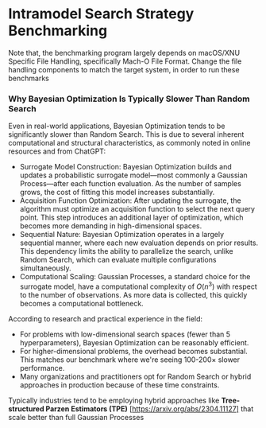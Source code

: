 # Intramodel Search Strategy Benchmarking
Note that, the benchmarking program largely depends on macOS/XNU Specific File Handling, specifically Mach-O File Format. Change the file handling components to match the target system, in order to run these benchmarks 


### Why Bayesian Optimization Is Typically Slower Than Random Search
Even in real-world applications, Bayesian Optimization tends to be significantly slower than Random Search. This is due to several inherent computational and structural characteristics, as commonly noted in online resources and from ChatGPT:

- Surrogate Model Construction: Bayesian Optimization builds and updates a probabilistic surrogate model—most commonly a Gaussian Process—after each function evaluation. As the number of samples grows, the cost of fitting this model increases substantially.
- Acquisition Function Optimization: After updating the surrogate, the algorithm must optimize an acquisition function to select the next query point. This step introduces an additional layer of optimization, which becomes more demanding in high-dimensional spaces.
- Sequential Nature: Bayesian Optimization operates in a largely sequential manner, where each new evaluation depends on prior results. This dependency limits the ability to parallelize the search, unlike Random Search, which can evaluate multiple configurations simultaneously.
- Computational Scaling: Gaussian Processes, a standard choice for the surrogate model, have a computational complexity of $O(n^3)$ with respect to the number of observations. As more data is collected, this quickly becomes a computational bottleneck.

According to research and practical experience in the field:

- For problems with low-dimensional search spaces (fewer than 5 hyperparameters), Bayesian Optimization can be reasonably efficient.
- For higher-dimensional problems, the overhead becomes substantial. This matches our benchmark where we're seeing 100-200× slower performance.
- Many organizations and practitioners opt for Random Search or hybrid approaches in production because of these time constraints.


Typically industries tend to be employing hybrid approaches like **Tree-structured Parzen Estimators (TPE)** [https://arxiv.org/abs/2304.11127] that scale better than full Gaussian Processes
